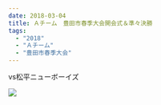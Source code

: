 ```yaml
---
date: 2018-03-04
title: Ａチーム　豊田市春季大会開会式＆準々決勝
tags:
  - "2018"
  - "Ａチーム"
  - "豊田市春季大会"
---
```


vs松平ニューボーイズ

![](/images/2018-03-04--main.jpg)
